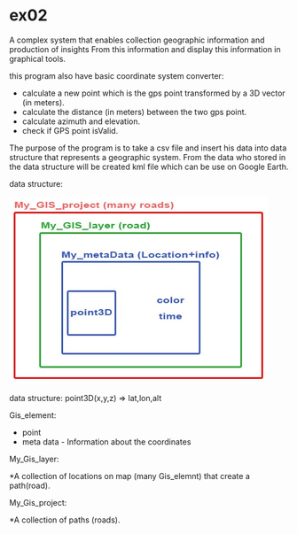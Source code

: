 # ex02
A complex system that enables collection geographic information and production of insights From this information and display this information in graphical tools.

this program also have basic coordinate system converter:
* calculate a new point which is the gps point transformed by a 3D vector (in meters).
* calculate the distance (in meters) between the two gps point. 
* calculate azimuth and elevation.
* check if GPS point isValid.

The purpose of the program is to take a csv file and insert his data into data structure that represents a geographic system. 
From the data who stored in the data structure
will be created kml file which can be use on Google Earth.

data structure:

![](pic/ex2.jpg)


data structure:
point3D(x,y,z) => lat,lon,alt

Gis_element:
* point
* meta data - Information about the coordinates

My_Gis_layer:

*A collection of locations on map (many Gis_elemnt) that create a path(road).

My_Gis_project:

*A collection of paths (roads).



